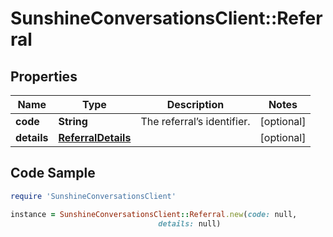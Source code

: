 # SunshineConversationsClient::Referral

## Properties

Name | Type | Description | Notes
------------ | ------------- | ------------- | -------------
**code** | **String** | The referral’s identifier. | [optional] 
**details** | [**ReferralDetails**](ReferralDetails.md) |  | [optional] 

## Code Sample

```ruby
require 'SunshineConversationsClient'

instance = SunshineConversationsClient::Referral.new(code: null,
                                 details: null)
```



